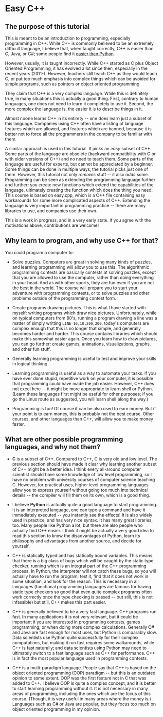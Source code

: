 # Easy C++

## The purpose of this tutorial

This is meant to be an introduction to programming, especially programming in C++.
While C++ is commonly believed to be an extremely difficult language, I believe
that, when taught correctly, C++ is easier than C, Java,
or C#; some people find it [easier than Python](https://www.quora.com/Is-it-weird-that-I-find-C++-easier-than-Python).

However, usually, it is taught incorrectly. While C++ started as C plus Object
Oriented Programming, it has evolved a lot since then, especially in the
recent years (2011-).
However, teachers still teach C++ as they would teach C, or put too much
emphasis into complex things which can be avoided for simple programs,
such as pointers or object oriented programming.

They claim that C++ is a very complex language. While this is definitely
true, in many situations this is actually a good thing. First, contrary to
human languages, one does not need to learn it completely to use it. 
Second, the more complex the language is, the easier it is to describe
things in it.

Almost noone learns C++ in its entirety -- one does learn just a subset of this
language. Companies using C++ often have a listing of language features which
are allowed, and features which are banned, because it is better not to force
all the programmers in the company to be familiar with them.

A similar approach is used in this tutorial. It picks an *easy* subset of C++.
Some parts of the language are obsolete (backward compatibility with C or 
with older versions of C++) and no need to teach them. Some parts of the 
language are useful for experts, but cannot be appreciated by a beginner.
Some things can be done in multiple ways, the tutorial picks just one 
of them. However, this tutorial not only *removes* stuff -- it also *adds* some.
Programming can be seen as extending the 
programming language further and further: you create new functions which
extend the capabilities of the language, ultimately creating the function
which does the thing you need. This course is based on easy.cpp, which is a C++
file containing easy workarounds for some more complicated aspects of C++.
Extending the language is very important in programming practice -- there are
many libraries to use, and companies use their own.

This is a work in progress, and in a very early state. 
If you agree with the motivations above, 
contributions are welcome!

## Why learn to program, and why use C++ for that?

You could program a computer to:

* Solve puzzles. Computers are great in solving many kinds of puzzles,
and learning programming will allow you to use this. The algorithmic
programming contests are basically contests at solving puzzles, except
that you are allowed to use the computer, rather than doing everything
in your head. And as with other sports, they are fun even if you are
not the best in the world. The course will prepare you to start your
adventure with programming contests, or to solve puzzles and other
problems outside of the programming contest form.

* Create programs drawing pictures. This is what I have started with
myself: writing programs which draw nice pictures. 
Unfortunately, while on typical computers from 80's,
running a program drawing a line was a matter of simply writting
`LINE 10,10,200,200`, today's computers are complex enough that
this is no longer that simple, and generally becomes harder
and harder. This course contains libraries which should make
this somewhat easier again. Once you learn how to draw pictures,
you can go further: create games, animations, visualizations, graphs, and other fun stuff.
                                                           
* Generally learning programming is useful to test and improve your
skills in logical thinking.

* Learning programming is useful as a way to automate your tasks.
If you have ever done stupid, repetitive work on your computer, it
is possible that programming could have made the job easier.
However, C++ does not excel here -- it might be more appropriate
to learn shell or Python. (Learn these languages first might
be useful for other purposes; if you go the Linux route as suggested,
you will learn shell along the way.)

* Programming is fun! Of course it can be also used to earn money. But 
if your point is to earn money, this is probably not the best course.
Other courses, and other languages than C++, will allow you to make
money faster.

## What are other possible programming languages, and why not them?

* **C** is a subset of C++. Compared to C++, C is very old and
low level. The previous section should have made it clear why
learning another subset of C++ might be a better idea. 
I think every all-around computer scientist should have some
knowledge of low level programming, so I have no problem with
university courses of computer science teaching C. However,
for practical uses, higher level programming languages allow
you to express yourself without going too much into technical details
-- the compiler will fill them on its own, which is a good thing.

* I believe **Python** is actually quite a good language to start
programming. It is an interpreted language, one can type a command and 
have it immediately executed -- you instantly see the effects! It is
also widely used in practice, and has very nice syntax. It has many
great libraries, too. Many people like Python a lot, but there are 
also people who actually find C++ easier. 
I think it might be
actually a very good idea to read this section to know the disadvantages
of Python, learn its philosophy and advantages from another source,
and decide for yourself.

* C++ is statically typed and has
statically bound variables. This means that there is a big class of
bugs which will be caught by the static type checker, running which is
an integral part of the C++ programming process. 
In Python, the interpreter will not catch these bugs, so you
will actually have to run the program, test it, find that it does not
work in some situation, and look for the reason. This is necessary in
all languages
(functional programming languages are famous for having static
type checkers so good that even quite complex programs often work
correctly once the type checking is passed -- but still, this
is not infassible) but still, C++ makes this part easier.

* C++ is generally believed to be a very fast language. C++ programs
run fast. In many applications it is not very relevant, but it could
be important if you are interested in programming contests, games
programming, or when doing more complex calculations. Generally C#
and Java are fast enough for most uses, but Python is comparably
slow. Data scientists use Python quite successfully for their
complex computations, but making it run fast requires some
walkarounds, while C++ is fast naturally; and data scientists
using Python may need to
ultimately switch to a fast language such as C++ for performance.
C++
is in fact the most popular language used in programming contests.

* C++ is a multi-paradigm language. People say that C++ is based
on the object oriented programming (OOP) paradigm -- but this is an
outdated opinion to some extent. OOP was the first feature not in
C that was added to C++. I believe OOP is quite a complex concept,
and it is better to start learning programming without it. It is not
necessary in many areas of programming, including the ones which
are the focus of this course. (Though, it
is very useful in many areas where the money is.) Languages such as 
C# or Java are popular, but they focus too much on object
oriented programming in my opinion.

 